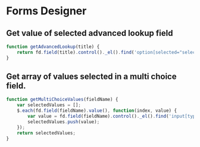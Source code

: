 # Forms Designer

## Get value of selected advanced lookup field

```js
function getAdvancedLookup(title) {
	return fd.field(title).control()._el().find('option[selected="selected"]').text();
}
```

## Get array of values selected in a multi choice field.

```js
function getMultiChoiceValues(fieldName) {
    var selectedValues = [];
    $.each(fd.field(fieldName).value(), function(index, value) {
        var value = fd.field(fieldName).control()._el().find('input[type="checkbox"]').eq(value).next().text();
        selectedValues.push(value);
    });
    return selectedValues;
}
```